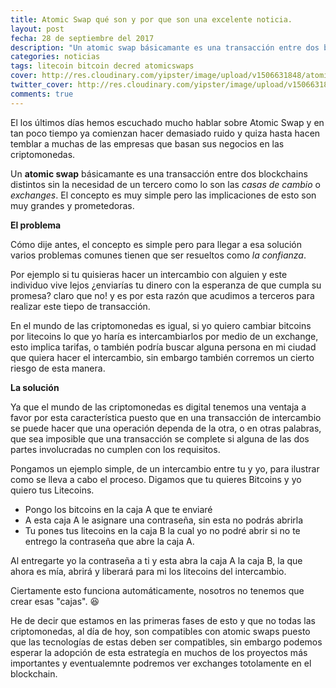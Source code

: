 ```yaml
---
title: Atomic Swap qué son y por que son una excelente noticia.
layout: post
fecha: 28 de septiembre del 2017
description: "Un atomic swap básicamante es una transacción entre dos blockchains distintos sin la necesidad de un tercero como lo son las casas de cambio o exchanges. El concepto es muy simple pero las implicaciones de esto son muy grandes y prometedoras."
categories: noticias
tags: litecoin bitcoin decred atomicswaps
cover: http://res.cloudinary.com/yipster/image/upload/v1506631848/atomic-swaps_v8tmkx.jpg
twitter_cover: http://res.cloudinary.com/yipster/image/upload/v1506631848/atomic-swaps_v8tmkx.jpg
comments: true
---
```


El los últimos días hemos escuchado mucho hablar sobre Atomic Swap y en tan poco tiempo ya comienzan hacer demasiado ruido y quiza hasta hacen temblar a muchas de las empresas que basan sus negocios en las criptomonedas. 

Un **atomic swap** básicamante es una transacción entre dos blockchains distintos sin la necesidad de un tercero como lo son las *casas de cambio* o *exchanges*. El concepto es muy simple pero las implicaciones de esto son muy grandes y prometedoras.

**El problema**

Cómo dije antes, el concepto es simple pero para llegar a esa solución varios problemas comunes tienen que ser resueltos como *la confianza*.

Por ejemplo si tu quisieras hacer un intercambio con alguien y este individuo vive lejos ¿enviarías tu dinero con la esperanza de que cumpla su promesa? claro que no! y es por esta razón que acudimos a terceros para realizar este tiepo de transacción.

En el mundo de las criptomonedas es igual, si yo quiero cambiar bitcoins por litecoins lo que yo haría es intercambiarlos por medio de un exchange, esto implica tarifas, o también podría buscar alguna persona en mi ciudad que quiera hacer el intercambio, sin embargo también corremos un cierto riesgo de esta manera. 

**La solución**

Ya que el mundo de las criptomonedas es digital tenemos una ventaja a favor por esta característica puesto que en una transacción de intercambio se puede hacer que una operación dependa de la otra, o en otras palabras, que sea imposible que una transacción se complete si alguna de las dos partes involucradas no cumplen con los requisitos.

Pongamos un ejemplo simple, de un intercambio entre tu y yo, para ilustrar como se lleva a cabo el proceso. Digamos que tu quieres Bitcoins y yo quiero tus Litecoins.

- Pongo los bitcoins en la caja A que te enviaré
- A esta caja A le asignare una contraseña, sin esta no podrás abrirla
- Tu pones tus litecoins en la caja B la cual yo no podré abrir si no te entrego la contraseña que abre la caja A.

Al entregarte yo la contraseña a ti y esta abra la caja A la caja B, la que ahora es mía, abrirá y liberará para mi los litecoins del intercambio.

Ciertamente esto funciona automáticamente, nosotros no tenemos que crear esas "cajas". 😆

He de decir que estamos en las primeras fases de esto y que no todas las criptomonedas, al día de hoy, son compatibles con atomic swaps puesto que las tecnologías de estas deben ser compatibles, sin embargo podemos esperar la adopción de esta estrategía en muchos de los proyectos más importantes y eventualemnte podremos ver exchanges totolamente en el blockchain.





